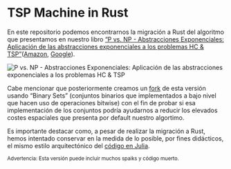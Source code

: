 # TSP Machine in Rust

En este repositorio podemos encontrarnos la migración a Rust del algoritmo que presentamos en nuestro libro [“P vs. NP - Abstracciones Exponenciales: Aplicación de las abstracciones exponenciales a los problemas HC & TSP”](https://ricardombiot.com/libros/abstracciones_exponenciales/)([Amazon](https://amzn.to/3CvudQZ), [Google](https://play.google.com/store/books/details?id=GEmJEAAAQBAJ)). 


![P vs. NP - Abstracciones Exponenciales: Aplicación de las abstracciones exponenciales a los problemas HC & TSP](https://ricardombiot.com/static/abstracciones_exponenciales_frontcover_forweb.png)

Cabe mencionar que posteriormente creamos un [fork]( https://github.com/ricardombiot/book-tsp-machine-binset-rust) de esta versión usando “Binary Sets” (conjuntos binarios que implementados a bajo nivel que hacen uso de operaciones bitwise) con el fin de probar si esa implementación de los conjuntos podría ayudarnos a reducir los elevados costes espaciales que presenta por default nuestro algortimo.



Es importante destacar como, a pesar de realizar la migración a Rust, hemos intentado conservar en la medida de lo posible, por fines didácticos, el mismo estilo arquitectónico del [código en Julia](https://github.com/ricardombiot/book-tsp-machine-julia).

<sub>Advertencia: Esta versión puede incluir muchos spaiks y código muerto. </sub>
